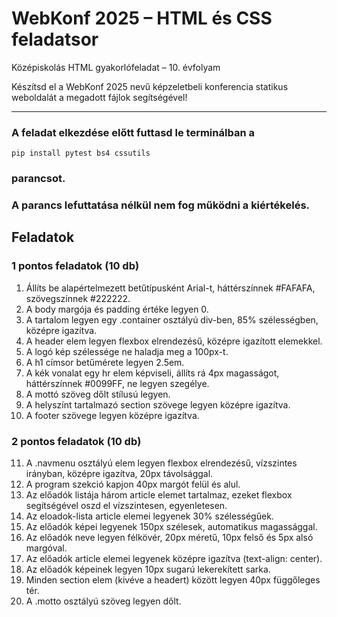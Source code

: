 # WebKonf 2025 – HTML és CSS feladatsor

Középiskolás HTML gyakorlófeladat – 10. évfolyam

Készítsd el a WebKonf 2025 nevű képzeletbeli konferencia statikus weboldalát a megadott fájlok segítségével!

---
### A feladat elkezdése előtt futtasd le terminálban a
    pip install pytest bs4 cssutils
### parancsot.
### A parancs lefuttatása nélkül nem fog működni a kiértékelés.

## Feladatok

### 1 pontos feladatok (10 db)

1. Állíts be alapértelmezett betűtípusként Arial-t, háttérszínnek #FAFAFA, szövegszínnek #222222.
2. A body margója és padding értéke legyen 0.
3. A tartalom legyen egy .container osztályú div-ben, 85% szélességben, középre igazítva.
4. A header elem legyen flexbox elrendezésű, középre igazított elemekkel.
5. A logó kép szélessége ne haladja meg a 100px-t.
6. A h1 címsor betűmérete legyen 2.5em.
7. A kék vonalat egy hr elem képviseli, állíts rá 4px magasságot, háttérszínnek #0099FF, ne legyen szegélye.
8. A mottó szöveg dőlt stílusú legyen.
9. A helyszínt tartalmazó section szövege legyen középre igazítva.
10. A footer szövege legyen középre igazítva.

### 2 pontos feladatok (10 db)

11. A .navmenu osztályú elem legyen flexbox elrendezésű, vízszintes irányban, középre igazítva, 20px távolsággal.
12. A program szekció kapjon 40px margót felül és alul.
13. Az előadók listája három article elemet tartalmaz, ezeket flexbox segítségével oszd el vízszintesen, egyenletesen.
14. Az eloadok-lista article elemei legyenek 30% szélességűek.
15. Az előadók képei legyenek 150px szélesek, automatikus magassággal.
16. Az előadók neve legyen félkövér, 20px méretű, 10px felső és 5px alsó margóval.
17. Az előadók article elemei legyenek középre igazítva (text-align: center).
18. Az előadók képeinek legyen 10px sugarú lekerekített sarka.
19. Minden section elem (kivéve a headert) között legyen 40px függőleges tér.
20. A .motto osztályú szöveg legyen dőlt.
